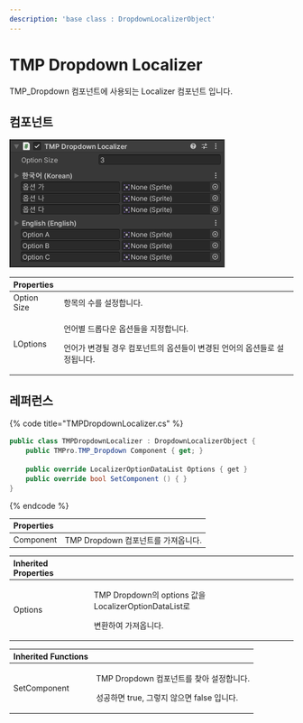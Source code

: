 ```yaml
---
description: 'base class : DropdownLocalizerObject'
---
```


# TMP Dropdown Localizer

TMP\_Dropdown 컴포넌트에 사용되는 Localizer 컴포넌트 입니다.

## 컴포넌트

![](../../../.gitbook/assets/tmp_dropdown_localizer_inspector.png)

<table>
  <thead>
    <tr>
      <th style="text-align:left">Properties</th>
      <th style="text-align:left"></th>
    </tr>
  </thead>
  <tbody>
    <tr>
      <td style="text-align:left">Option Size</td>
      <td style="text-align:left">&#xD56D;&#xBAA9;&#xC758; &#xC218;&#xB97C; &#xC124;&#xC815;&#xD569;&#xB2C8;&#xB2E4;.</td>
    </tr>
    <tr>
      <td style="text-align:left">LOptions</td>
      <td style="text-align:left">
        <p>&#xC5B8;&#xC5B4;&#xBCC4; &#xB4DC;&#xB86D;&#xB2E4;&#xC6B4; &#xC635;&#xC158;&#xB4E4;&#xC744;
          &#xC9C0;&#xC815;&#xD569;&#xB2C8;&#xB2E4;.</p>
        <p>&#xC5B8;&#xC5B4;&#xAC00; &#xBCC0;&#xACBD;&#xB420; &#xACBD;&#xC6B0; &#xCEF4;&#xD3EC;&#xB10C;&#xD2B8;&#xC758;
          &#xC635;&#xC158;&#xB4E4;&#xC774; &#xBCC0;&#xACBD;&#xB41C; &#xC5B8;&#xC5B4;&#xC758;
          &#xC635;&#xC158;&#xB4E4;&#xB85C; &#xC124;&#xC815;&#xB429;&#xB2C8;&#xB2E4;.</p>
      </td>
    </tr>
  </tbody>
</table>

## 레퍼런스

{% code title="TMPDropdownLocalizer.cs" %}
```csharp
public class TMPDropdownLocalizer : DropdownLocalizerObject {
    public TMPro.TMP_Dropdown Component { get; }
    
    public override LocalizerOptionDataList Options { get }  
    public override bool SetComponent () { }
}
```
{% endcode %}

| Properties |  |
| :--- | :--- |
| Component | TMP Dropdown 컴포넌트를 가져옵니다. |

<table>
  <thead>
    <tr>
      <th style="text-align:left">Inherited Properties</th>
      <th style="text-align:left"></th>
    </tr>
  </thead>
  <tbody>
    <tr>
      <td style="text-align:left">Options</td>
      <td style="text-align:left">
        <p>TMP Dropdown&#xC758; options &#xAC12;&#xC744; LocalizerOptionDataList&#xB85C;</p>
        <p>&#xBCC0;&#xD658;&#xD558;&#xC5EC; &#xAC00;&#xC838;&#xC635;&#xB2C8;&#xB2E4;.</p>
      </td>
    </tr>
  </tbody>
</table>

<table>
  <thead>
    <tr>
      <th style="text-align:left">Inherited Functions</th>
      <th style="text-align:left"></th>
    </tr>
  </thead>
  <tbody>
    <tr>
      <td style="text-align:left">SetComponent</td>
      <td style="text-align:left">
        <p>TMP Dropdown &#xCEF4;&#xD3EC;&#xB10C;&#xD2B8;&#xB97C; &#xCC3E;&#xC544;
          &#xC124;&#xC815;&#xD569;&#xB2C8;&#xB2E4;.</p>
        <p>&#xC131;&#xACF5;&#xD558;&#xBA74; true, &#xADF8;&#xB807;&#xC9C0; &#xC54A;&#xC73C;&#xBA74;
          false &#xC785;&#xB2C8;&#xB2E4;.</p>
      </td>
    </tr>
  </tbody>
</table>

